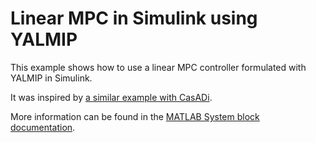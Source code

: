 # Linear MPC in Simulink using YALMIP
This example shows how to use a linear MPC controller formulated with YALMIP in Simulink.

It was inspired by [a similar example with CasADi](https://web.casadi.org/blog/mpc-simulink/).

More information can be found in the [MATLAB System block documentation](https://www.mathworks.com/help/simulink/ug/what-is-matlab-system-block.html).
